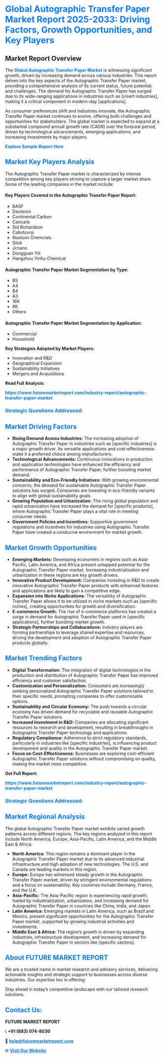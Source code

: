 <h1 style="color: #007BFF;">Global Autographic Transfer Paper Market Report 2025-2033: Driving Factors, Growth Opportunities, and Key Players</h1>

<section id="overview">
<h2>Market Report Overview</h2>
<p>The <a href="https://www.futuremarketreport.com/industry-report/autographic-transfer-paper-market" style="color: #007BFF; text-decoration: none;"><strong>Global Autographic Transfer Paper Market</strong></a> is witnessing significant growth, driven by increasing demand across various industries. This report delves into the key aspects of the Autographic Transfer Paper market, providing a comprehensive analysis of its current status, future potential, and challenges. The demand for Autographic Transfer Paper has surged due to its wide-ranging applications in industries such as [insert industries], making it a critical component in modern-day [applications].</p>
<p>As consumer preferences shift and industries innovate, the Autographic Transfer Paper market continues to evolve, offering both challenges and opportunities for stakeholders. The global market is expected to expand at a substantial compound annual growth rate (CAGR) over the forecast period, driven by technological advancements, emerging applications, and increasing investments by major players.</p>
</section>

<section id="overview">
<p><a href="https://www.futuremarketreport.com/request-sample/reportId=88082" style="color: #007BFF; text-decoration: none;"><strong>Explore Sample Report Here</strong></a></p>
</section>

<section id="key-players">
<h2 style="color: #007BFF;">Market Key Players Analysis</h2>
<p>The Autographic Transfer Paper market is characterized by intense competition among key players striving to capture a larger market share. Some of the leading companies in the market include:</p>
<h4>Key Players Covered in the Autographic Transfer Paper Report:</h4>
<ul><li>BASF</li><li>Deuteron</li><li>Continental Carbon</li><li>Cancarb</li><li>Sid Richardson</li><li>Cabotcorp</li><li>Noelson Chemcials</li><li>Silok</li><li>Jcnano</li><li>Dongguan Yili</li><li>Hangzhou Yinhu Chemical</li></ul>
<h4>Autographic Transfer Paper Market Segmentation by Type:</h4>
<ul><li>B5</li><li>A4</li><li>B4</li><li>A3</li><li>16K</li><li>8K</li><li>Others</li></ul>

<h4>Autographic Transfer Paper Market Segmentation by Application:</h4>
<ul><li>Commercial</li><li>Household</li></ul>
<p><strong>Key Strategies Adopted by Market Players:</strong></p>
<ul>
<li>Innovation and R&D</li>
<li>Geographical Expansion</li>
<li>Sustainability Initiatives</li>
<li>Mergers and Acquisitions</li>
</ul>
</section>

<section>
<p><strong>Read Full Analysis: </strong></p><a href="https://www.futuremarketreport.com/industry-report/autographic-transfer-paper-market" style="color: #007BFF; text-decoration: none;"><strong>https://www.futuremarketreport.com/industry-report/autographic-transfer-paper-market</strong></a>
<h3 style="color: #007BFF;">Strategic Questions Addressed:</h3>
</section>

<section id="driving-factors">
<h2 style="color: #007BFF;">Market Driving Factors</h2>
<ul>
<li><strong>Rising Demand Across Industries:</strong> The increasing adoption of Autographic Transfer Paper in industries such as [specific industries] is a major growth driver. Its versatile applications and cost-effectiveness make it a preferred choice among manufacturers.</li>
<li><strong>Technological Advancements:</strong> Continuous innovations in production and application technologies have enhanced the efficiency and performance of Autographic Transfer Paper, further boosting market demand.</li>
<li><strong>Sustainability and Eco-Friendly Initiatives:</strong> With growing environmental concerns, the demand for sustainable Autographic Transfer Paper solutions has surged. Companies are investing in eco-friendly variants to align with global sustainability goals.</li>
<li><strong>Growing Population and Urbanization:</strong> The rising global population and rapid urbanization have increased the demand for [specific products], where Autographic Transfer Paper plays a vital role in meeting consumer needs.</li>
<li><strong>Government Policies and Incentives:</strong> Supportive government regulations and incentives for industries using Autographic Transfer Paper have created a conducive environment for market growth.</li>
</ul>
</section>

<section id="growth-opportunities">
<h2 style="color: #007BFF;">Market Growth Opportunities</h2>
<ul>
<li><strong>Emerging Markets:</strong> Developing economies in regions such as Asia-Pacific, Latin America, and Africa present untapped potential for the Autographic Transfer Paper market. Increasing industrialization and urbanization in these regions are key growth drivers.</li>
<li><strong>Innovative Product Development:</strong> Companies investing in R&D to create innovative Autographic Transfer Paper products with enhanced features and applications are likely to gain a competitive edge.</li>
<li><strong>Expansion into Niche Applications:</strong> The versatility of Autographic Transfer Paper allows it to be utilized in niche markets such as [specific niches], creating opportunities for growth and diversification.</li>
<li><strong>E-commerce Growth:</strong> The rise of e-commerce platforms has created a surge in demand for Autographic Transfer Paper used in [specific applications], further boosting market growth.</li>
<li><strong>Strategic Partnerships and Collaborations:</strong> Industry players are forming partnerships to leverage shared expertise and resources, driving the development and adoption of Autographic Transfer Paper products globally.</li>
</ul>
</section>

<section id="trending-factors">
<h2 style="color: #007BFF;">Market Trending Factors</h2>
<ul>
<li><strong>Digital Transformation:</strong> The integration of digital technologies in the production and distribution of Autographic Transfer Paper has improved efficiency and customer satisfaction.</li>
<li><strong>Customization and Personalization:</strong> Consumers are increasingly seeking personalized Autographic Transfer Paper solutions tailored to their specific needs, prompting companies to offer customizable options.</li>
<li><strong>Sustainability and Circular Economy:</strong> The push towards a circular economy has driven demand for recyclable and reusable Autographic Transfer Paper solutions.</li>
<li><strong>Increased Investment in R&D:</strong> Companies are allocating significant resources to research and development, resulting in breakthroughs in Autographic Transfer Paper technology and applications.</li>
<li><strong>Regulatory Compliance:</strong> Adherence to strict regulatory standards, particularly in industries like [specific industries], is influencing product development and quality in the Autographic Transfer Paper market.</li>
<li><strong>Focus on Cost-Effectiveness:</strong> Businesses are exploring cost-efficient Autographic Transfer Paper solutions without compromising on quality, making the market more competitive.</li>
</ul>
</section>

<section>
<p><strong>Get Full Report: </strong></p><a href="https://www.futuremarketreport.com/industry-report/autographic-transfer-paper-market" style="color: #007BFF; text-decoration: none;"><strong>https://www.futuremarketreport.com/industry-report/autographic-transfer-paper-market</strong></a>
<h3 style="color: #007BFF;">Strategic Questions Addressed:</h3>
</section>


<section id="regional-analysis">
<h2 style="color: #007BFF;">Market Regional Analysis</h2>
<p>The global Autographic Transfer Paper market exhibits varied growth patterns across different regions. The key regions analyzed in this report include North America, Europe, Asia-Pacific, Latin America, and the Middle East & Africa:</p>
<ul>
<li><strong>North America:</strong> This region remains a dominant player in the Autographic Transfer Paper market due to its advanced industrial infrastructure and high adoption of new technologies. The U.S. and Canada are leading markets in this region.</li>
<li><strong>Europe:</strong> Europe has witnessed steady growth in the Autographic Transfer Paper market, driven by stringent environmental regulations and a focus on sustainability. Key countries include Germany, France, and the U.K.</li>
<li><strong>Asia-Pacific:</strong> The Asia-Pacific region is experiencing rapid growth, fueled by industrialization, urbanization, and increasing demand for Autographic Transfer Paper in countries like China, India, and Japan.</li>
<li><strong>Latin America:</strong> Emerging markets in Latin America, such as Brazil and Mexico, present significant opportunities for the Autographic Transfer Paper market, supported by growing industrial activities and investments.</li>
<li><strong>Middle East & Africa:</strong> The region’s growth is driven by expanding industries, infrastructure development, and increasing demand for Autographic Transfer Paper in sectors like [specific sectors].</li>
</ul>
</section>

<footer>
<h2 style="color: #007BFF;">About FUTURE MARKET REPORT</h2>
<p>We are a trusted name in market research and advisory services, delivering actionable insights and strategic support to businesses across diverse industries. Our expertise lies in offering:</p>

<p>Stay ahead in today’s competitive landscape with our tailored research solutions.</p>

<h2 style="color: #007BFF;">Contact Us:</h2>
<p><strong>FUTURE MARKET REPORT</strong></p>
<p>📞 <strong>+91 (883) 074-8030</strong></p>
<p>📧 <strong><a href="mailto:help@futuremarketreport.com" style="color: #007BFF;">help@futuremarketreport.com</a></strong></p>
<p>🌐 <strong><a href="https://www.futuremarketreport.com/" style="color: #007BFF;">Visit Our Website</a></strong></p>
</footer>